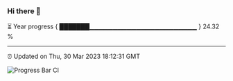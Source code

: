 ### Hi there 👋

⏳ Year progress { ███████▁▁▁▁▁▁▁▁▁▁▁▁▁▁▁▁▁▁▁▁▁▁▁ } 24.32 %

---

⏰ Updated on Thu, 30 Mar 2023 18:12:31 GMT

![Progress Bar CI](https://github.com/liununu/liununu/workflows/Progress%20Bar%20CI/badge.svg)
